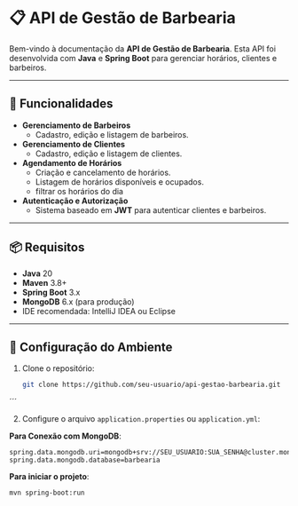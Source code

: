 

# 📋 **API de Gestão de Barbearia**

Bem-vindo à documentação da **API de Gestão de Barbearia**. Esta API foi desenvolvida com **Java** e **Spring Boot** para gerenciar horários, clientes e barbeiros.

---

## 🚀 **Funcionalidades**

- **Gerenciamento de Barbeiros**  
  - Cadastro, edição e listagem de barbeiros.
- **Gerenciamento de Clientes**  
  - Cadastro, edição e listagem de clientes.
- **Agendamento de Horários**  
  - Criação e cancelamento de horários.
  - Listagem de horários disponíveis e ocupados.
  - filtrar os horários do dia 
- **Autenticação e Autorização**  
  - Sistema baseado em **JWT** para autenticar clientes e barbeiros.

---

## 📦 **Requisitos**

- **Java** 20
- **Maven** 3.8+
- **Spring Boot** 3.x
- **MongoDB** 6.x (para produção)
- IDE recomendada: IntelliJ IDEA ou Eclipse

---

## 🔧 **Configuração do Ambiente**

1. Clone o repositório:  
   ```bash
   git clone https://github.com/seu-usuario/api-gestao-barbearia.git
 ´´´


  2. Configure o arquivo `application.properties` ou `application.yml`:

  
 **Para Conexão com MongoDB**:
 ```
 spring.data.mongodb.uri=mongodb+srv://SEU_USUARIO:SUA_SENHA@cluster.mongodb.net/barbearia_prod
 spring.data.mongodb.database=barbearia
```
**Para iniciar o projeto**:
 ```
mvn spring-boot:run
 ```




